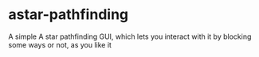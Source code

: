 # astar-pathfinding
A simple  A star pathfinding GUI, which lets you interact with it by blocking some ways or not, as you like it
